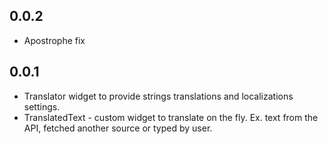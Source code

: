 ## 0.0.2
* Apostrophe fix

## 0.0.1

* Translator widget to provide strings translations and localizations settings.
* TranslatedText - custom widget to translate on the fly. Ex. text from the API, fetched another source or typed by user.
